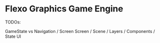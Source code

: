 ﻿# Flexo Graphics Game Engine


TODOs:

GameState vs Navigation / Screen
Screen / Scene / Layers / Components / State
UI
